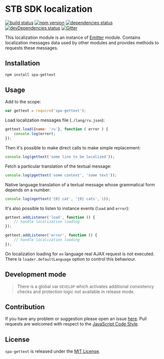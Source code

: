 STB SDK localization
====================

[![build status](https://img.shields.io/travis/spasdk/gettext.svg?style=flat-square)](https://travis-ci.org/spasdk/gettext)
[![npm version](https://img.shields.io/npm/v/spa-gettext.svg?style=flat-square)](https://www.npmjs.com/package/spa-gettext)
[![dependencies status](https://img.shields.io/david/spasdk/gettext.svg?style=flat-square)](https://david-dm.org/spasdk/gettext)
[![devDependencies status](https://img.shields.io/david/dev/spasdk/gettext.svg?style=flat-square)](https://david-dm.org/spasdk/gettext?type=dev)
[![Gitter](https://img.shields.io/badge/gitter-join%20chat-blue.svg?style=flat-square)](https://gitter.im/DarkPark/spasdk)


This localization module is an instance of [Emitter](https://github.com/cjssdk/emitter) module.
Contains localization messages data used by other modules and provides methods to requests these messages.


## Installation ##

```bash
npm install spa-gettext
```


## Usage ##

Add to the scope:

```js
var gettext = require('spa-gettext');
```

Load localization messages file (`./lang/ru.json`):

```js
gettext.load({name: 'ru'}, function ( error ) {
    console.log(error);
});
```

Then it's possible to make direct calls to make simple replacement:

```js
console.log(gettext('some line to be localized'));
```

Fetch a particular translation of the textual message:

```js
console.log(pgettext('some context', 'some text'));
```

Native language translation of a textual message whose grammatical form depends on a number:

```js
console.log(ngettext('{0} cat', '{0} cats', 1));
```

It's also possible to listen to instance events (`load` and `error`):

```js
gettext.addListener('load', function () {
    // handle localization loading
});

gettext.addListener('error', function () {
    // handle localization loading
});
```

On localization loading for `en` language real AJAX request is not executed.
There is `loader.defaultLanguage` option to control this behaviour.


## Development mode ##

> There is a global var `DEVELOP` which activates additional consistency checks and protection logic not available in release mode.


## Contribution ##

If you have any problem or suggestion please open an issue [here](https://github.com/spasdk/gettext/issues).
Pull requests are welcomed with respect to the [JavaScript Code Style](https://github.com/DarkPark/jscs).


## License ##

`spa-gettext` is released under the [MIT License](license.md).

